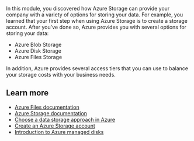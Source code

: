 In this module, you discovered how Azure Storage can provide your company with a variety of options for storing your data. For example, you learned that your first step when using Azure Storage is to create a storage account. After you've done so, Azure provides you with several options for storing your data:

 -  Azure Blob Storage
 -  Azure Disk Storage
 -  Azure Files Storage

In addition, Azure provides several access tiers that you can use to balance your storage costs with your business needs.

## Learn more

 -  [Azure Files documentation](/azure/storage/files/?azure-portal=true)
 -  [Azure Storage documentation](/azure/storage/?azure-portal=true)
 -  [Choose a data storage approach in Azure](/learn/modules/choose-storage-approach-in-azure/?azure-portal=true)
 -  [Create an Azure Storage account](/learn/modules/create-azure-storage-account/?azure-portal=true)
 -  [Introduction to Azure managed disks](/azure/virtual-machines/windows/managed-disks-overview?azure-portal=true)